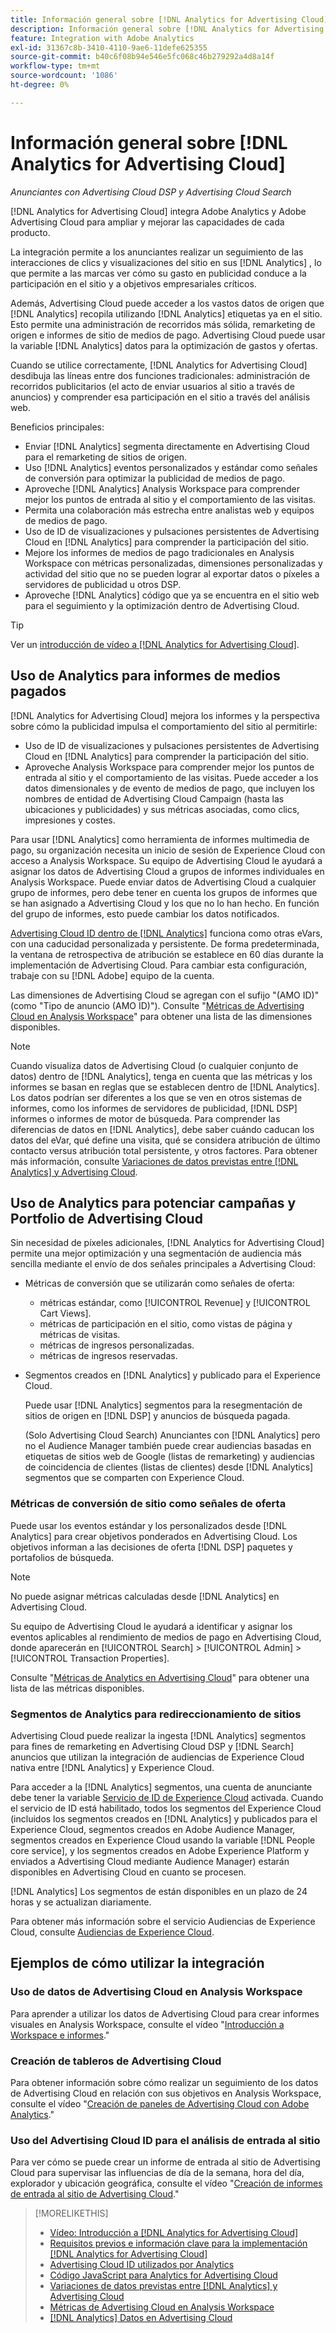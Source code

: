 ```yaml
---
title: Información general sobre [!DNL Analytics for Advertising Cloud]
description: Información general sobre [!DNL Analytics for Advertising Cloud]
feature: Integration with Adobe Analytics
exl-id: 31367c8b-3410-4110-9ae6-11defe625355
source-git-commit: b40c6f08b94e546e5fc068c46b279292a4d8a14f
workflow-type: tm+mt
source-wordcount: '1086'
ht-degree: 0%

---
```


# Información general sobre [!DNL Analytics for Advertising Cloud]

*Anunciantes con Advertising Cloud DSP y Advertising Cloud Search*

[!DNL Analytics for Advertising Cloud] integra Adobe Analytics y Adobe Advertising Cloud para ampliar y mejorar las capacidades de cada producto.

La integración permite a los anunciantes realizar un seguimiento de las interacciones de clics y visualizaciones del sitio en sus [!DNL Analytics] , lo que permite a las marcas ver cómo su gasto en publicidad conduce a la participación en el sitio y a objetivos empresariales críticos.

Además, Advertising Cloud puede acceder a los vastos datos de origen que [!DNL Analytics] recopila utilizando [!DNL Analytics] etiquetas ya en el sitio. Esto permite una administración de recorridos más sólida, remarketing de origen e informes de sitio de medios de pago. Advertising Cloud puede usar la variable [!DNL Analytics] datos para la optimización de gastos y ofertas.

Cuando se utilice correctamente, [!DNL Analytics for Advertising Cloud] desdibuja las líneas entre dos funciones tradicionales: administración de recorridos publicitarios (el acto de enviar usuarios al sitio a través de anuncios) y comprender esa participación en el sitio a través del análisis web.

Beneficios principales:

* Enviar [!DNL Analytics] segmenta directamente en Advertising Cloud para el remarketing de sitios de origen.
* Uso [!DNL Analytics] eventos personalizados y estándar como señales de conversión para optimizar la publicidad de medios de pago.
* Aproveche [!DNL Analytics] Analysis Workspace para comprender mejor los puntos de entrada al sitio y el comportamiento de las visitas.
* Permita una colaboración más estrecha entre analistas web y equipos de medios de pago.
* Uso de ID de visualizaciones y pulsaciones persistentes de Advertising Cloud en [!DNL Analytics] para comprender la participación del sitio.
* Mejore los informes de medios de pago tradicionales en Analysis Workspace con métricas personalizadas, dimensiones personalizadas y actividad del sitio que no se pueden lograr al exportar datos o píxeles a servidores de publicidad u otros DSP.
* Aproveche [!DNL Analytics] código que ya se encuentra en el sitio web para el seguimiento y la optimización dentro de Advertising Cloud.

>[!TIP]
>
> Ver un [introducción de vídeo a [!DNL Analytics for Advertising Cloud]](https://experienceleague.adobe.com/docs/advertising-cloud-learn/tutorials/analytics/intro-a4adc.html?lang=en#analytics).

## Uso de Analytics para informes de medios pagados

[!DNL Analytics for Advertising Cloud] mejora los informes y la perspectiva sobre cómo la publicidad impulsa el comportamiento del sitio al permitirle:

* Uso de ID de visualizaciones y pulsaciones persistentes de Advertising Cloud en [!DNL Analytics] para comprender la participación del sitio.
* Aproveche Analysis Workspace para comprender mejor los puntos de entrada al sitio y el comportamiento de las visitas. Puede acceder a los datos dimensionales y de evento de medios de pago, que incluyen los nombres de entidad de Advertising Cloud Campaign (hasta las ubicaciones y publicidades) y sus métricas asociadas, como clics, impresiones y costes.

Para usar [!DNL Analytics] como herramienta de informes multimedia de pago, su organización necesita un inicio de sesión de Experience Cloud con acceso a Analysis Workspace. Su equipo de Advertising Cloud le ayudará a asignar los datos de Advertising Cloud a grupos de informes individuales en Analysis Workspace. Puede enviar datos de Advertising Cloud a cualquier grupo de informes, pero debe tener en cuenta los grupos de informes que se han asignado a Advertising Cloud y los que no lo han hecho. En función del grupo de informes, esto puede cambiar los datos notificados.

[Advertising Cloud ID dentro de [!DNL Analytics]](ids.md) funciona como otras eVars, con una caducidad personalizada y persistente. De forma predeterminada, la ventana de retrospectiva de atribución se establece en 60 días durante la implementación de Advertising Cloud. Para cambiar esta configuración, trabaje con su [!DNL Adobe] equipo de la cuenta.

Las dimensiones de Advertising Cloud se agregan con el sufijo &quot;(AMO ID)&quot; (como &quot;Tipo de anuncio (AMO ID)&quot;). Consulte &quot;[Métricas de Advertising Cloud en Analysis Workspace](advertising-cloud-metrics-in-analytics.md)&quot; para obtener una lista de las dimensiones disponibles.

>[!NOTE]
>
> Cuando visualiza datos de Advertising Cloud (o cualquier conjunto de datos) dentro de [!DNL Analytics], tenga en cuenta que las métricas y los informes se basan en reglas que se establecen dentro de [!DNL Analytics]. Los datos podrían ser diferentes a los que se ven en otros sistemas de informes, como los informes de servidores de publicidad, [!DNL DSP] informes o informes de motor de búsqueda. Para comprender las diferencias de datos en [!DNL Analytics], debe saber cuándo caducan los datos del eVar, qué define una visita, qué se considera atribución de último contacto versus atribución total persistente, y otros factores. Para obtener más información, consulte [Variaciones de datos previstas entre [!DNL Analytics] y Advertising Cloud](data-variances.md).

## Uso de Analytics para potenciar campañas y Portfolio de Advertising Cloud

Sin necesidad de píxeles adicionales, [!DNL Analytics for Advertising Cloud] permite una mejor optimización y una segmentación de audiencia más sencilla mediante el envío de dos señales principales a Advertising Cloud:

* Métricas de conversión que se utilizarán como señales de oferta:
   * métricas estándar, como [!UICONTROL Revenue] y [!UICONTROL Cart Views].
   * métricas de participación en el sitio, como vistas de página y métricas de visitas.
   * métricas de ingresos personalizadas.
   * métricas de ingresos reservadas.
* Segmentos creados en [!DNL Analytics] y publicado para el Experience Cloud.

   Puede usar [!DNL Analytics] segmentos para la resegmentación de sitios de origen en [!DNL DSP] y anuncios de búsqueda pagada.

   (Solo Advertising Cloud Search) Anunciantes con [!DNL Analytics] pero no el Audience Manager también puede crear audiencias basadas en etiquetas de sitios web de Google (listas de remarketing) y audiencias de coincidencia de clientes (listas de clientes) desde [!DNL Analytics] segmentos que se comparten con Experience Cloud.

### Métricas de conversión de sitio como señales de oferta

Puede usar los eventos estándar y los personalizados desde [!DNL Analytics] para crear objetivos ponderados en Advertising Cloud. Los objetivos informan a las decisiones de oferta [!DNL DSP] paquetes y portafolios de búsqueda.

>[!NOTE]
>
> No puede asignar métricas calculadas desde [!DNL Analytics] en Advertising Cloud.

Su equipo de Advertising Cloud le ayudará a identificar y asignar los eventos aplicables al rendimiento de medios de pago en Advertising Cloud, donde aparecerán en [!UICONTROL Search] > [!UICONTROL Admin] > [!UICONTROL Transaction Properties].

Consulte &quot;[Métricas de Analytics en Advertising Cloud](analytics-data-in-advertising-cloud.md)&quot; para obtener una lista de las métricas disponibles.

### Segmentos de Analytics para redireccionamiento de sitios

Advertising Cloud puede realizar la ingesta [!DNL Analytics] segmentos para fines de remarketing en Advertising Cloud DSP y [!DNL Search] anuncios que utilizan la integración de audiencias de Experience Cloud nativa entre [!DNL Analytics] y Experience Cloud.

Para acceder a la [!DNL Analytics] segmentos, una cuenta de anunciante debe tener la variable [Servicio de ID de Experience Cloud](https://experienceleague.adobe.com/docs/id-service/using/home.html) activada. Cuando el servicio de ID está habilitado, todos los segmentos del Experience Cloud (incluidos los segmentos creados en [!DNL Analytics] y publicados para el Experience Cloud, segmentos creados en Adobe Audience Manager, segmentos creados en Experience Cloud usando la variable [!DNL People core service], y los segmentos creados en Adobe Experience Platform y enviados a Advertising Cloud mediante Audience Manager) estarán disponibles en Advertising Cloud en cuanto se procesen.

[!DNL Analytics] Los segmentos de están disponibles en un plazo de 24 horas y se actualizan diariamente.

Para obtener más información sobre el servicio Audiencias de Experience Cloud, consulte [Audiencias de Experience Cloud](https://experienceleague.adobe.com/docs/core-services/interface/audiences/audience-library.html).

## Ejemplos de cómo utilizar la integración

### Uso de datos de Advertising Cloud en Analysis Workspace

Para aprender a utilizar los datos de Advertising Cloud para crear informes visuales en Analysis Workspace, consulte el vídeo &quot;[Introducción a Workspace e informes](https://experienceleague.adobe.com/docs/advertising-cloud-learn/tutorials/analytics/analytics-analysis-workspace-a4adc.html).&quot;

### Creación de tableros de Advertising Cloud

Para obtener información sobre cómo realizar un seguimiento de los datos de Advertising Cloud en relación con sus objetivos en Analysis Workspace, consulte el vídeo &quot;[Creación de paneles de Advertising Cloud con Adobe Analytics](https://experienceleague.adobe.com/docs/advertising-cloud-learn/tutorials/analytics/analytics-dashboards-a4adc.html).&quot;

### Uso del Advertising Cloud ID para el análisis de entrada al sitio

Para ver cómo se puede crear un informe de entrada al sitio de Advertising Cloud para supervisar las influencias de día de la semana, hora del día, explorador y ubicación geográfica, consulte el vídeo &quot;[Creación de informes de entrada al sitio de Advertising Cloud](https://experienceleague.adobe.com/docs/advertising-cloud-learn/tutorials/analytics/analytics-site-entry-a4adc.html).&quot;

>[!MORELIKETHIS]
>
>* [Vídeo: Introducción a [!DNL Analytics for Advertising Cloud]](https://experienceleague.adobe.com/docs/advertising-cloud-learn/tutorials/analytics/intro-a4adc.html)
>* [Requisitos previos e información clave para la implementación [!DNL Analytics for Advertising Cloud]](prerequisites.md)
>* [Advertising Cloud ID utilizados por Analytics](ids.md)
>* [Código JavaScript para Analytics for Advertising Cloud](/help/integrations/analytics/javascript.md)
>* [Variaciones de datos previstas entre [!DNL Analytics] y Advertising Cloud](data-variances.md)
>* [Métricas de Advertising Cloud en Analysis Workspace](/help/integrations/analytics/advertising-cloud-metrics-in-analytics.md)
>* [[!DNL Analytics] Datos en Advertising Cloud](/help/integrations/analytics/analytics-data-in-advertising-cloud.md)

